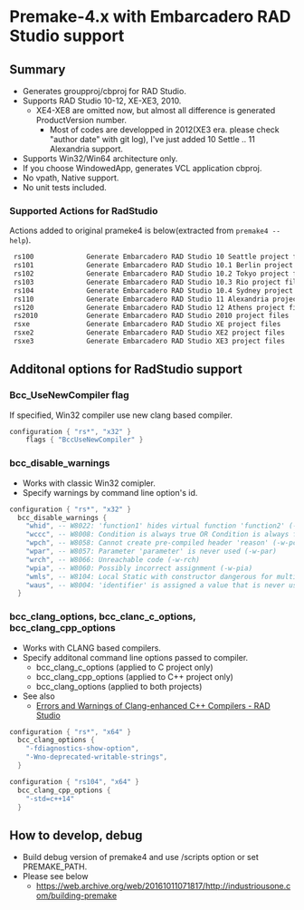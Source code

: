 # Premake-4.x with Embarcadero RAD Studio support

## Summary

* Generates groupproj/cbproj for RAD Studio.
* Supports RAD Studio 10-12, XE-XE3, 2010.
   * XE4-XE8 are omitted now, but almost all difference is generated ProductVersion number.
     * Most of codes are developped in 2012(XE3 era. please check "author date" with git log), I've just added 10 Settle .. 11 Alexandria support.
* Supports Win32/Win64 architecture only.
* If you choose WindowedApp, generates VCL application cbproj.
* No vpath, Native support.
* No unit tests included.

### Supported Actions for RadStudio

Actions added to original prameke4 is below(extracted from `premake4 --help`).

```txt
 rs100             Generate Embarcadero RAD Studio 10 Seattle project files
 rs101             Generate Embarcadero RAD Studio 10.1 Berlin project files
 rs102             Generate Embarcadero RAD Studio 10.2 Tokyo project files
 rs103             Generate Embarcadero RAD Studio 10.3 Rio project files
 rs104             Generate Embarcadero RAD Studio 10.4 Sydney project files
 rs110             Generate Embarcadero RAD Studio 11 Alexandria project files
 rs120             Generate Embarcadero RAD Studio 12 Athens project files
 rs2010            Generate Embarcadero RAD Studio 2010 project files
 rsxe              Generate Embarcadero RAD Studio XE project files
 rsxe2             Generate Embarcadero RAD Studio XE2 project files
 rsxe3             Generate Embarcadero RAD Studio XE3 project files
```

## Additonal options for RadStudio support

### Bcc_UseNewCompiler flag

If specified, Win32 compiler use new clang based compiler.

```lua
configuration { "rs*", "x32" }
    flags { "BccUseNewCompiler" }
```

### bcc_disable_warnings

* Works with classic Win32 comipler.
* Specify warnings by command line option's id.

```lua
configuration { "rs*", "x32" }
  bcc_disable_warnings {
    "whid", -- W8022: 'function1' hides virtual function 'function2' (-w-hid)
    "wccc", -- W8008: Condition is always true OR Condition is always false (-w-ccc)
    "wpch", -- W8058: Cannot create pre-compiled header 'reason' (-w-pch)
    "wpar", -- W8057: Parameter 'parameter' is never used (-w-par)
    "wrch", -- W8066: Unreachable code (-w-rch)
    "wpia", -- W8060: Possibly incorrect assignment (-w-pia)
    "wmls", -- W8104: Local Static with constructor dangerous for multi-threaded apps (-w-mls)
    "waus", -- W8004: 'identifier' is assigned a value that is never used (-w-aus)
  }    
```

### bcc_clang_options, bcc_clanc_c_options, bcc_clang_cpp_options

* Works with CLANG based compilers.
* Specify additonal command line options passed to compiler.
  * bcc_clang_c_options (applied to C project only)
  * bcc_clang_cpp_options (applied to C++ project only)
  * bcc_clang_options (applied to both projects)
* See also
  * [Errors and Warnings of Clang\-enhanced C\+\+ Compilers \- RAD Studio](https://docwiki.embarcadero.com/RADStudio/Alexandria/en/Errors_and_Warnings_of_Clang-enhanced_C%2B%2B_Compilers)

```lua
configuration { "rs*", "x64" }    
  bcc_clang_options {
    "-fdiagnostics-show-option",
    "-Wno-deprecated-writable-strings",
  }

configuration { "rs104", "x64" }
  bcc_clang_cpp_options {
    "-std=c++14"
  }
```

## How to develop, debug

* Build debug version of premake4 and use /scripts option or set PREMAKE_PATH.
* Please see below
  * https://web.archive.org/web/20161011071817/http://industriousone.com/building-premake

